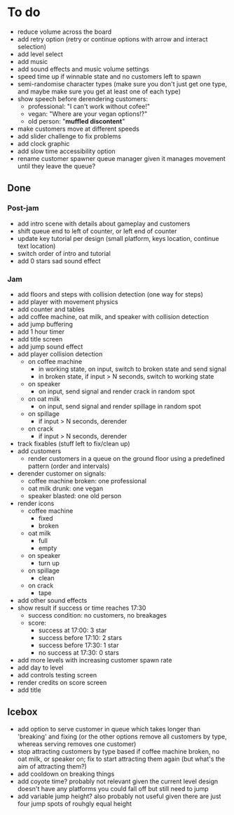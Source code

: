 # To do

- reduce volume across the board
- add retry option (retry or continue options with arrow and interact selection)
- add level select
- add music
- add sound effects and music volume settings
- speed time up if winnable state and no customers left to spawn
- semi-randomise character types (make sure you don't just get one type, and
  maybe make sure you get at least one of each type)
- show speech before derendering customers:
  - professional: "I can't work without cofee!"
  - vegan: "Where are your vegan options!?"
  - old person: "**muffled discontent**"
- make customers move at different speeds
- add slider challenge to fix problems
- add clock graphic
- add slow time accessibility option
- rename customer spawner queue manager given it manages movement until they
  leave the queue?

## Done

### Post-jam

- add intro scene with details about gameplay and customers
- shift queue end to left of counter, or left end of counter
- update key tutorial per design (small platform, keys location, continue text
  location)
- switch order of intro and tutorial
- add 0 stars sad sound effect

### Jam

- add floors and steps with collision detection (one way for steps)
- add player with movement physics
- add counter and tables
- add coffee machine, oat milk, and speaker with collision detection
- add jump buffering
- add 1 hour timer
- add title screen
- add jump sound effect
- add player collision detection
  - on coffee machine
    - in working state, on input, switch to broken state and send signal
    - in broken state, if input > N seconds, switch to working state
  - on speaker
    - on input, send signal and render crack in random spot
  - on oat milk
    - on input, send signal and render spillage in random spot
  - on spillage
    - if input > N seconds, derender
  - on crack
    - if input > N seconds, derender
- track fixables (stuff left to fix/clean up)
- add customers
  - render customers in a queue on the ground floor using a predefined pattern
    (order and intervals)
- derender customer on signals:
  - coffee machine broken: one professional
  - oat milk drunk: one vegan
  - speaker blasted: one old person
- render icons
  - coffee machine
    - fixed
    - broken
  - oat milk
    - full
    - empty
  - on speaker
    - turn up
  - on spillage
    - clean
  - on crack
    - tape
- add other sound effects
- show result if success or time reaches 17:30
  - success condition: no customers, no breakages
  - score:
    - success at 17:00: 3 star
    - success before 17:10: 2 stars
    - success before 17:30: 1 star
    - no success at 17:30: 0 stars
- add more levels with increasing customer spawn rate
- add day to level
- add controls testing screen
- render credits on score screen
- add title

## Icebox

- add option to serve customer in queue which takes longer than 'breaking' and
  fixing (or the other options remove all customers by type, whereas serving
  removes one customer)
- stop attracting customers by type based if coffee machine broken, no oat milk,
  or speaker on; fix to start attracting them again (but what's the aim of
  attracting them?)
- add cooldown on breaking things
- add coyote time? probably not relevant given the current level design doesn't
  have any platforms you could fall off but still need to jump
- add variable jump height? also probably not useful given there are just four
  jump spots of rouhgly equal height
